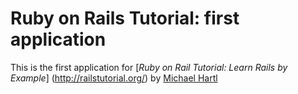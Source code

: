 # Ruby on Rails Tutorial: first application

This is the first application for [*Ruby on Rail Tutorial: Learn Rails by Example*] (http://railstutorial.org/) by [Michael Hartl](http://michaelhartl.com/)